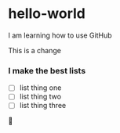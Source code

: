 # hello-world
I am learning how to use GitHub

This is a change

### I make the best lists
- [ ] list thing one
- [ ] list thing two
- [ ] list thing three

:rocket:
